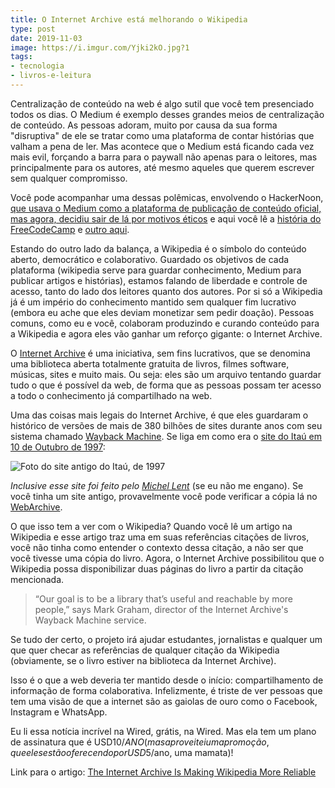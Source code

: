 ```yaml
---
title: O Internet Archive está melhorando o Wikipedia
type: post
date: 2019-11-03
image: https://i.imgur.com/Yjki2kO.jpg?1
tags:
- tecnologia
- livros-e-leitura
---
```


Centralização de conteúdo na web é algo sutil que você tem presenciado todos os dias. O Medium é exemplo desses grandes meios de centralização de conteúdo. As pessoas adoram, muito por causa da sua forma "disruptiva" de ele se tratar como uma plataforma de contar histórias que valham a pena de ler. Mas acontece que o Medium está ficando cada vez mais evil, forçando a barra para o paywall não apenas para o leitores, mas principalmente para os autores, até mesmo aqueles que querem escrever sem qualquer compromisso. 

Você pode acompanhar uma dessas polêmicas, envolvendo o HackerNoon, [que usava o Medium como a plataforma de publicação de conteúdo oficial, mas agora, decidiu sair de lá por motivos éticos](https://hackernoon.com/about-removing-medium-from-hackernoon-com-7c72353ba6e) e aqui você lê a [história do FreeCodeCamp](https://wptavern.com/freecodecamp-moves-off-of-medium-after-being-pressured-to-put-articles-behind-paywalls) e [outro aqui](https://www.cjr.org/business_of_news/medium-publication.php).

Estando do outro lado da balança, a Wikipedia é o símbolo do conteúdo aberto, democrático e colaborativo. Guardado os objetivos de cada plataforma (wikipedia serve para guardar conhecimento, Medium para publicar artigos e histórias), estamos falando de liberdade e controle de acesso, tanto do lado dos leitores quanto dos autores. Por si só a Wikipedia já é um império do conhecimento mantido sem qualquer fim lucrativo (embora eu ache que eles deviam monetizar sem pedir doação). Pessoas comuns, como eu e você, colaboram produzindo e curando conteúdo para a Wikipedia e agora eles vão ganhar um reforço gigante: o Internet Archive.

O [Internet Archive](https://archive.org/index.php) é uma iniciativa, sem fins lucrativos, que se denomina uma biblioteca aberta totalmente gratuita de livros, filmes software, músicas, sites e muito mais. Ou seja: eles são um arquivo tentando guardar tudo o que é possível da web, de forma que as pessoas possam ter acesso a todo o conhecimento já compartilhado na web.

Uma das coisas mais legais do Internet Archive, é que eles guardaram o histórico de versões de mais de 380 bilhões de sites durante anos com seu sistema chamado [Wayback Machine](https://archive.org/web/). Se liga em como era o [site do Itaú em 10 de Outubro de 1997](https://web.archive.org/web/19971010125332/http://www.itau.com.br/):

![Foto do site antigo do Itaú, de 1997](https://i.imgur.com/ZmWQfWR.png)

_Inclusive esse site foi feito pelo [Michel Lent](https://twitter.com/lent)_ (se eu não me engano).
Se você tinha um site antigo, provavelmente você pode verificar a cópia lá no [WebArchive](https://web.archive.org/).

O que isso tem a ver com o Wikipedia? 
Quando você lê um artigo na Wikipedia e esse artigo traz uma em suas referências citações de livros, você não tinha como entender o contexto dessa citação, a não ser que você tivesse uma cópia do livro. Agora, o Internet Archive possibilitou que o Wikipedia possa disponibilizar duas páginas do livro a partir da citação mencionada.

> “Our goal is to be a library that’s useful and reachable by more people,” says Mark Graham, director of the Internet Archive's Wayback Machine service.

Se tudo der certo, o projeto irá ajudar estudantes, jornalistas e qualquer um que quer checar as referências de qualquer citação da Wikipedia (obviamente, se o livro estiver na biblioteca da Internet Archive).

Isso é o que a web deveria ter mantido desde o início: compartilhamento de informação de forma colaborativa. Infelizmente, é triste de ver pessoas que tem uma visão de que a internet são as gaiolas de ouro como o Facebook, Instagram e WhatsApp. 

Eu li essa notícia incrível na Wired, grátis, na Wired. Mas ela tem um plano de assinatura que é USD$10/ANO (mas aproveitei uma promoção, que eles estão oferecendo por USD$5/ano, uma mamata)! 

Link para o artigo: [The Internet Archive Is Making Wikipedia More Reliable](https://www.wired.com/story/internet-archive-wikipedia-more-reliable/)